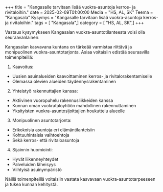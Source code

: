 +++
title = "Kangasalle tarvitaan lisää vuokra-asuntoja kerros- ja rivitaloihin."
date = 2025-02-09T01:00:00
Media = "HS, AL, SK"
Teema = "Kangasala"
Kysymys = "Kangasalle tarvitaan lisää vuokra-asuntoja kerros- ja rivitaloihin."
tags = [ "Kangasala",]
category = [ "HS, AL, SK",]
+++

Vastaus kysymykseen Kangasalan vuokra-asuntotilanteesta voisi olla seuraavanlainen:

Kangasalan kasvavana kuntana on tärkeää varmistaa riittävä ja monipuolinen vuokra-asuntotarjonta. Asiaa voitaisiin edistää seuraavilla toimenpiteillä:

1. Kaavoitus:
- Uusien asuinalueiden kaavoittaminen kerros- ja rivitalorakentamiselle
- Olemassa olevien alueiden täydennysrakentaminen

2. Yhteistyö rakennuttajien kanssa:
- Aktiivinen vuoropuhelu rakennusliikkeiden kanssa
- Kunnan oman vuokrataloyhtiön mahdollinen rakennuttaminen
- Yksityisten vuokra-asuntosijoittajien houkuttelu alueelle

3. Monipuolinen asuntotarjonta:
- Erikokoisia asuntoja eri elämäntilanteisiin
- Kohtuuhintaisia vaihtoehtoja
- Sekä kerros- että rivitaloasuntoja

4. Sijainnin huomiointi:
- Hyvät liikenneyhteydet
- Palveluiden läheisyys
- Viihtyisä asuinympäristö

Näillä toimenpiteillä voitaisiin vastata kasvavaan vuokra-asuntotarpeeseen ja tukea kunnan kehitystä.